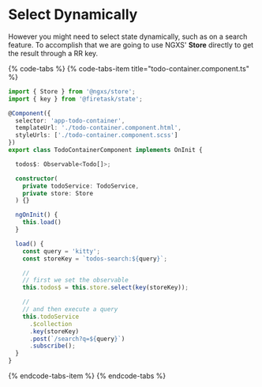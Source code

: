 # Select Dynamically

However you might need to select state dynamically, such as on a search feature. To accomplish that we are going to use NGXS' **Store** directly to get the result through a RR key.

{% code-tabs %}
{% code-tabs-item title="todo-container.component.ts" %}
```typescript
import { Store } from '@ngxs/store';
import { key } from '@firetask/state';

@Component({
  selector: 'app-todo-container',
  templateUrl: './todo-container.component.html',
  styleUrls: ['./todo-container.component.scss']
})
export class TodoContainerComponent implements OnInit {

  todos$: Observable<Todo[]>;

  constructor(
    private todoService: TodoService,
    private store: Store
  ) {}

  ngOnInit() {
    this.load()
  }

  load() {
    const query = 'kitty';
    const storeKey = `todos-search:${query}`;

    //
    // first we set the observable
    this.todos$ = this.store.select(key(storeKey));

    //
    // and then execute a query    
    this.todoService
      .$collection
      .key(storeKey)
      .post(`/search?q=${query}`)
      .subscribe();
  }
}
```
{% endcode-tabs-item %}
{% endcode-tabs %}

